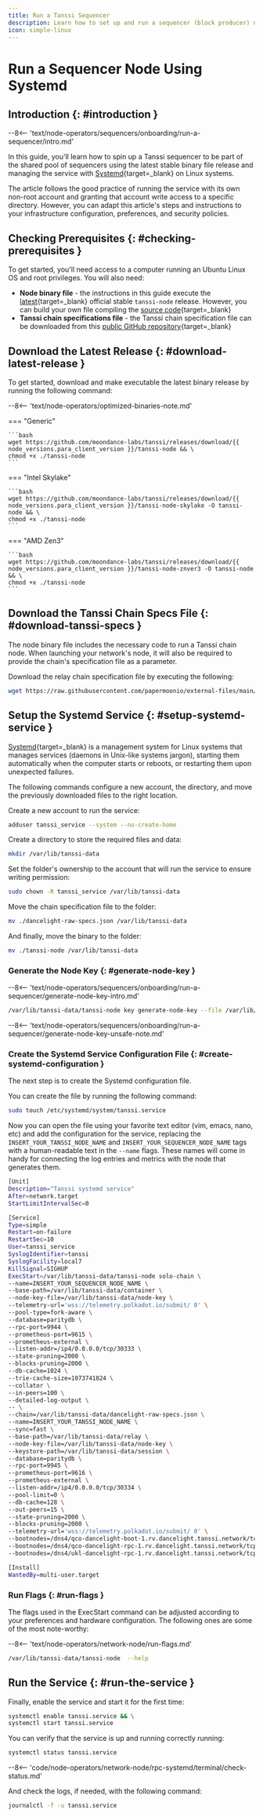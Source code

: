 ```yaml
---
title: Run a Tanssi Sequencer
description: Learn how to set up and run a sequencer (block producer) node for Tanssi networks using Systemd, allowing you to participate in the protocol and earn rewards.
icon: simple-linux
---
```


# Run a Sequencer Node Using Systemd

## Introduction {: #introduction }

--8<-- 'text/node-operators/sequencers/onboarding/run-a-sequencer/intro.md'

In this guide, you'll learn how to spin up a Tanssi sequencer to be part of the shared pool of sequencers using the latest stable binary file release and managing the service with [Systemd](https://systemd.io){target=\_blank} on Linux systems.

The article follows the good practice of running the service with its own non-root account and granting that account write access to a specific directory. However, you can adapt this article's steps and instructions to your infrastructure configuration, preferences, and security policies.

## Checking Prerequisites {: #checking-prerequisites }

To get started, you'll need access to a computer running an Ubuntu Linux OS and root privileges. You will also need:

- **Node binary file** - the instructions in this guide execute the [latest](https://github.com/moondance-labs/tanssi/releases/latest){target=\_blank} official stable `tanssi-node` release. However, you can build your own file compiling the [source code](https://github.com/moondance-labs/tanssi){target=\_blank}
- **Tanssi chain specifications file** - the Tanssi chain specification file can be downloaded from this [public GitHub repository](https://github.com/papermoonio/external-files/blob/main/Tanssi/Dancelight){target=\_blank}

## Download the Latest Release {: #download-latest-release }

To get started, download and make executable the latest binary release by running the following command:

--8<-- 'text/node-operators/optimized-binaries-note.md'

=== "Generic"

    ```bash
    wget https://github.com/moondance-labs/tanssi/releases/download/{{ node_versions.para_client_version }}/tanssi-node && \
    chmod +x ./tanssi-node
    ```

=== "Intel Skylake"

    ```bash
    wget https://github.com/moondance-labs/tanssi/releases/download/{{ node_versions.para_client_version }}/tanssi-node-skylake -O tanssi-node && \
    chmod +x ./tanssi-node
    ```

=== "AMD Zen3"

    ```bash
    wget https://github.com/moondance-labs/tanssi/releases/download/{{ node_versions.para_client_version }}/tanssi-node-znver3 -O tanssi-node && \
    chmod +x ./tanssi-node
    ```

## Download the Tanssi Chain Specs File {: #download-tanssi-specs }

The node binary file includes the necessary code to run a Tanssi chain node. When launching your network's node, it will also be required to provide the chain's specification file as a parameter.

Download the relay chain specification file by executing the following:

```bash
wget https://raw.githubusercontent.com/papermoonio/external-files/main/Tanssi/Dancelight/dancelight-raw-specs.json
```

## Setup the Systemd Service {: #setup-systemd-service }

[Systemd](https://systemd.io){target=\_blank} is a management system for Linux systems that manages services (daemons in Unix-like systems jargon), starting them automatically when the computer starts or reboots, or restarting them upon unexpected failures.

The following commands configure a new account, the directory, and move the previously downloaded files to the right location.

Create a new account to run the service:

```bash
adduser tanssi_service --system --no-create-home
```

Create a directory to store the required files and data:

```bash
mkdir /var/lib/tanssi-data
```

Set the folder's ownership to the account that will run the service to ensure writing permission:

```bash
sudo chown -R tanssi_service /var/lib/tanssi-data
```

Move the chain specification file to the folder:

```bash
mv ./dancelight-raw-specs.json /var/lib/tanssi-data
```

And finally, move the binary to the folder:

```bash
mv ./tanssi-node /var/lib/tanssi-data
```

### Generate the Node Key {: #generate-node-key }

--8<-- 'text/node-operators/sequencers/onboarding/run-a-sequencer/generate-node-key-intro.md'

```bash
/var/lib/tanssi-data/tanssi-node key generate-node-key --file /var/lib/tanssi-data/node-key
```

--8<-- 'text/node-operators/sequencers/onboarding/run-a-sequencer/generate-node-key-unsafe-note.md'

### Create the Systemd Service Configuration File {: #create-systemd-configuration }

The next step is to create the Systemd configuration file.

You can create the file by running the following command:

```bash
sudo touch /etc/systemd/system/tanssi.service
```

Now you can open the file using your favorite text editor (vim, emacs, nano, etc) and add the configuration for the service, replacing the `INSERT_YOUR_TANSSI_NODE_NAME` and `INSERT_YOUR_SEQUENCER_NODE_NAME` tags with a human-readable text in the `--name` flags. These names will come in handy for connecting the log entries and metrics with the node that generates them.

```bash
[Unit]
Description="Tanssi systemd service"
After=network.target
StartLimitIntervalSec=0

[Service]
Type=simple
Restart=on-failure
RestartSec=10
User=tanssi_service
SyslogIdentifier=tanssi
SyslogFacility=local7
KillSignal=SIGHUP
ExecStart=/var/lib/tanssi-data/tanssi-node solo-chain \
--name=INSERT_YOUR_SEQUENCER_NODE_NAME \
--base-path=/var/lib/tanssi-data/container \
--node-key-file=/var/lib/tanssi-data/node-key \
--telemetry-url='wss://telemetry.polkadot.io/submit/ 0' \
--pool-type=fork-aware \
--database=paritydb \
--rpc-port=9944 \
--prometheus-port=9615 \
--prometheus-external \
--listen-addr=/ip4/0.0.0.0/tcp/30333 \
--state-pruning=2000 \
--blocks-pruning=2000 \
--db-cache=1024 \
--trie-cache-size=1073741824 \
--collator \
--in-peers=100 \
--detailed-log-output \
-- \
--chain=/var/lib/tanssi-data/dancelight-raw-specs.json \
--name=INSERT_YOUR_TANSSI_NODE_NAME \
--sync=fast \
--base-path=/var/lib/tanssi-data/relay \      
--node-key-file=/var/lib/tanssi-data/node-key \
--keystore-path=/var/lib/tanssi-data/session \
--database=paritydb \
--rpc-port=9945 \
--prometheus-port=9616 \
--prometheus-external \
--listen-addr=/ip4/0.0.0.0/tcp/30334 \
--pool-limit=0 \
--db-cache=128 \
--out-peers=15 \
--state-pruning=2000 \
--blocks-pruning=2000 \
--telemetry-url='wss://telemetry.polkadot.io/submit/ 0' \
--bootnodes=/dns4/qco-dancelight-boot-1.rv.dancelight.tanssi.network/tcp/30334/p2p/12D3KooWCekAqk5hv2fZprhqVz8povpUKdJEiHSd3MALVDWNPFzY \
--bootnodes=/dns4/qco-dancelight-rpc-1.rv.dancelight.tanssi.network/tcp/30334/p2p/12D3KooWEwhUb3tVR5VhRBEqyH7S5hMpFoGJ9Anf31hGw7gpqoQY \
--bootnodes=/dns4/ukl-dancelight-rpc-1.rv.dancelight.tanssi.network/tcp/30334/p2p/12D3KooWPbVtdaGhcuDTTQ8giTUtGTEcUVWRg8SDWGdJEeYeyZcT

[Install]
WantedBy=multi-user.target
```

### Run Flags {: #run-flags }

The flags used in the ExecStart command can be adjusted according to your preferences and hardware configuration. The following ones are some of the most note-worthy:

--8<-- 'text/node-operators/network-node/run-flags.md'

```bash
/var/lib/tanssi-data/tanssi-node  --help
```

## Run the Service {: #run-the-service }

Finally, enable the service and start it for the first time:

```bash
systemctl enable tanssi.service && \
systemctl start tanssi.service
```

You can verify that the service is up and running correctly running:

```bash
systemctl status tanssi.service
```

--8<-- 'code/node-operators/network-node/rpc-systemd/terminal/check-status.md'

And check the logs, if needed, with the following command:

```bash
journalctl -f -u tanssi.service
```
